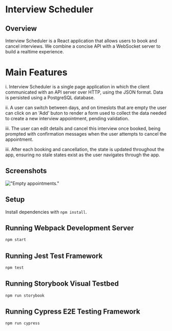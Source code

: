 # Interview Scheduler

## Overview

Interview Scheduler is a React application that allows users to book and cancel interviews. We combine a concise API with a WebSocket server to build a realtime experience.

# Main Features

i. Interview Scheduler is a single page application in which the client communicated with an API server over HTTP, using the JSON format. Data is persisted using a PostgreSQL database.

ii. A user can switch between days, and on timeslots that are empty the user can click on an 'Add' buton to render a form used to collect the data needed to create a new interview appointment, pending validation.

iii. The user can edit details and cancel this interview once booked, being prompted with confirmation messages when the user attempts to cancel the appointment.

iii. After each booking and cancellation, the state is updated throughout the app, ensuring no stale states exist as the user navigates through the app.

## Screenshots

!["Empty appointments."]()

## Setup

Install dependencies with `npm install`.

## Running Webpack Development Server

```sh
npm start
```

## Running Jest Test Framework

```sh
npm test
```

## Running Storybook Visual Testbed

```sh
npm run storybook
```

## Running Cypress E2E Testing Framework

```sh
npm run cypress
```
